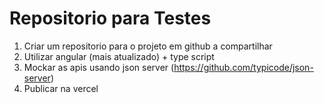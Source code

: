 # Repositorio para Testes

1) Criar um repositorio para o projeto em github a compartilhar
2) Utilizar angular (mais atualizado) + type script
3) Mockar as apis usando json server (https://github.com/typicode/json-server)
4) Publicar na vercel
